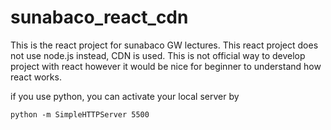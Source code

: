 # sunabaco_react_cdn

This is the react project for sunabaco GW lectures.
This react project does not use node.js instead, CDN is used. This is not official way to develop project with react however it would be nice for beginner to understand how react works.

if you use python, you can activate your local server by 
```
python -m SimpleHTTPServer 5500
```
